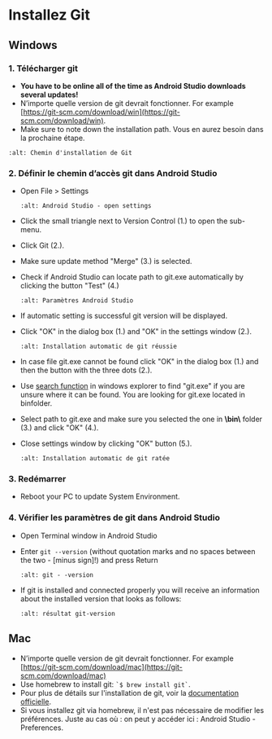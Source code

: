 # Installez Git

## Windows

### 1. Télécharger git

- **You have to be online all of the time as Android Studio downloads several updates!**
- N’importe quelle version de git devrait fonctionner. For example [https://git-scm.com/download/win](https://git-scm.com/download/win).
- Make sure to note down the installation path. Vous en aurez besoin dans la prochaine étape.

```{image} ../images/Update_GitPath.png
:alt: Chemin d'installation de Git
```

### 2. Définir le chemin d’accès git dans Android Studio

- Open File > Settings

  ```{image} ../images/Update_GitSettings1.png
  :alt: Android Studio - open settings
  ```

- Click the small triangle next to Version Control (1.) to open the sub-menu.

- Click Git (2.).

- Make sure update method "Merge" (3.) is selected.

- Check if Android Studio can locate path to git.exe automatically by clicking the button "Test" (4.)

  ```{image} ../images/AndroidStudio361_09.png
  :alt: Paramètres Android Studio
  ```

- If automatic setting is successful git version will be displayed.

- Click "OK" in the dialog box (1.) and "OK" in the settings window (2.).

  ```{image} ../images/AndroidStudio361_10.png
  :alt: Installation automatic de git réussie
  ```

- In case file git.exe cannot be found click "OK" in the dialog box (1.) and then the button with the three dots (2.).

- Use [search function](https://www.tenforums.com/tutorials/94452-search-file-explorer-windows-10-a.html) in windows explorer to find "git.exe" if you are unsure where it can be found. You are looking for git.exe located in binfolder.

- Select path to git.exe and make sure you selected the one in **\\bin\\** folder (3.) and click "OK" (4.).

- Close settings window by clicking "OK" button (5.).

  ```{image} ../images/AndroidStudio361_11.png
  :alt: Installation automatic de git ratée
  ```

### 3. Redémarrer

- Reboot your PC to update System Environment.

### 4. Vérifier les paramètres de git dans Android Studio

- Open Terminal window in Android Studio

- Enter `git --version` (without quotation marks and no spaces between the two - \[minus sign\]!) and press Return

  ```{image} ../images/AndroidStudio_gitversion1.png
  :alt: git - -version
  ```

- If git is installed and connected properly you will receive an information about the installed version that looks as follows:

  ```{image} ../images/AndroidStudio_gitversion2.png
  :alt: résultat git-version
  ```

## Mac

- N’importe quelle version de git devrait fonctionner. For example [https://git-scm.com/download/mac](https://git-scm.com/download/mac)
- Use homebrew to install git: `` `$ brew install git` ``.
- Pour plus de détails sur l'installation de git, voir la [documentation officielle](https://git-scm.com/book/en/v2/Getting-Started-Installing-Git).
- Si vous installez git via homebrew, il n'est pas nécessaire de modifier les préférences. Juste au cas où : on peut y accéder ici : Android Studio - Preferences.
